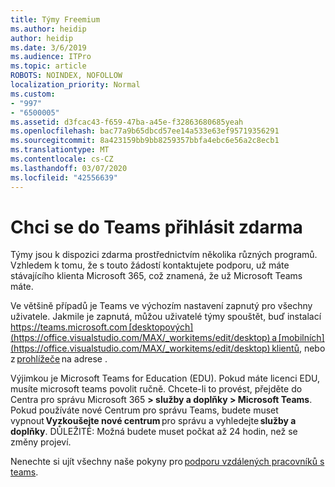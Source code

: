 ```yaml
---
title: Týmy Freemium
ms.author: heidip
author: heidip
ms.date: 3/6/2019
ms.audience: ITPro
ms.topic: article
ROBOTS: NOINDEX, NOFOLLOW
localization_priority: Normal
ms.custom:
- "997"
- "6500005"
ms.assetid: d3fcac43-f659-47ba-a45e-f32863680685yeah
ms.openlocfilehash: bac77a9b65dbcd57ee14a533e63ef95719356291
ms.sourcegitcommit: 8a423159bb9bb8259357bbfa4ebc6e56a2c8ecb1
ms.translationtype: MT
ms.contentlocale: cs-CZ
ms.lasthandoff: 03/07/2020
ms.locfileid: "42556639"
---
```

# <a name="id-like-to-sign-up-for-teams-for-free"></a>Chci se do Teams přihlásit zdarma

Týmy jsou k dispozici zdarma prostřednictvím několika různých programů. Vzhledem k tomu, že s touto žádostí kontaktujete podporu, už máte stávajícího klienta Microsoft 365, což znamená, že už Microsoft Teams máte.

Ve většině případů je Teams ve výchozím nastavení zapnutý pro všechny uživatele. Jakmile je zapnutá, můžou uživatelé týmy spouštět, buď instalací https://teams.microsoft.com [desktopových](https://office.visualstudio.com/MAX/_workitems/edit/desktop) a [mobilních](https://office.visualstudio.com/MAX/_workitems/edit/desktop) klientů, nebo z [prohlížeče](https://docs.microsoft.com/en-us/MicrosoftTeams/get-clients#mobile-clients) na adrese .

Výjimkou je Microsoft Teams for Education (EDU). Pokud máte licenci EDU, musíte microsoft teams povolit ručně. Chcete-li to provést, přejděte do Centra pro správu Microsoft 365 **> služby a doplňky > Microsoft Teams**. Pokud používáte nové Centrum pro správu Teams, budete muset vypnout **Vyzkoušejte nové centrum** pro správu a vyhledejte **služby a doplňky**. DŮLEŽITÉ: Možná budete muset počkat až 24 hodin, než se změny projeví.

Nenechte si ujít všechny naše pokyny pro [podporu vzdálených pracovníků s teams](https://docs.microsoft.com/en-us/MicrosoftTeams/support-remote-work-with-teams).
